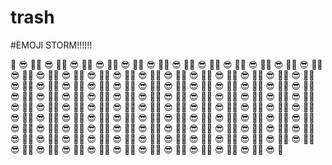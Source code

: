# trash

#EMOJI STORM!!!!!!

:eggplant: :sunglasses: :poop::eggplant: :sunglasses: :poop::eggplant: :sunglasses: :poop::eggplant: :sunglasses: :poop::eggplant: :sunglasses: :poop::eggplant: :sunglasses: :poop::eggplant: :sunglasses: :poop::eggplant: :sunglasses: :poop::eggplant: :sunglasses: :poop::eggplant: :sunglasses: :poop::eggplant: :sunglasses: :poop::eggplant: :sunglasses: :poop::eggplant: :sunglasses: :poop::eggplant: :sunglasses: :poop::eggplant: :sunglasses: :poop::eggplant: :sunglasses: :poop::eggplant: :sunglasses: :poop::eggplant: :sunglasses: :poop::eggplant: :sunglasses: :poop::eggplant: :sunglasses: :poop::eggplant: :sunglasses: :poop::eggplant: :sunglasses: :poop::eggplant: :sunglasses: :poop::eggplant: :sunglasses: :poop::eggplant: :sunglasses: :poop::eggplant: :sunglasses: :poop::eggplant: :sunglasses: :poop::eggplant: :sunglasses: :poop::eggplant: :sunglasses: :poop::eggplant: :sunglasses: :poop::eggplant: :sunglasses: :poop::eggplant: :sunglasses: :poop::eggplant: :sunglasses: :poop::eggplant: :sunglasses: :poop::eggplant: :sunglasses: :poop::eggplant: :sunglasses: :poop::eggplant: :sunglasses: :poop::eggplant: :sunglasses: :poop::eggplant: :sunglasses: :poop::eggplant: :sunglasses: :poop::eggplant: :sunglasses: :poop::eggplant: :sunglasses: :poop::eggplant: :sunglasses: :poop::eggplant: :sunglasses: :poop::eggplant: :sunglasses: :poop::eggplant: :sunglasses: :poop::eggplant: :sunglasses: :poop::eggplant: :sunglasses: :poop::eggplant: :sunglasses: :poop::eggplant: :sunglasses: :poop::eggplant: :sunglasses: :poop::eggplant: :sunglasses: :poop::eggplant: :sunglasses: :poop::eggplant: :sunglasses: :poop::eggplant: :sunglasses: :poop::eggplant: :sunglasses: :poop::eggplant: :sunglasses: :poop::eggplant: :sunglasses: :poop::eggplant: :sunglasses: :poop::eggplant: :sunglasses: :poop::eggplant: :sunglasses: :poop::eggplant: :sunglasses: :poop::eggplant: :sunglasses: :poop::eggplant: :sunglasses: :poop::eggplant: :sunglasses: :poop::eggplant: :sunglasses: :poop::eggplant: :sunglasses: :poop::eggplant: :sunglasses: :poop::eggplant: :sunglasses: :poop::eggplant: :sunglasses: :poop::eggplant: :sunglasses: :poop::eggplant: :sunglasses: :poop::eggplant: :sunglasses: :poop::eggplant: :sunglasses: :poop::eggplant: :sunglasses: :poop::eggplant: :sunglasses: :poop::eggplant: :sunglasses: :poop::eggplant: :sunglasses: :poop::eggplant: :sunglasses: :poop::eggplant: :sunglasses: :poop::eggplant: :sunglasses: :poop::eggplant: :sunglasses: :poop::eggplant: :sunglasses: :poop::eggplant: :sunglasses: :poop::eggplant: :sunglasses: :poop::eggplant: :sunglasses: :poop::eggplant: :sunglasses: :poop::eggplant: :sunglasses: :poop::eggplant: :sunglasses: :poop::eggplant: :sunglasses: :poop::eggplant: :sunglasses: :poop::eggplant: :sunglasses: :poop::eggplant: :sunglasses: :poop::eggplant: :sunglasses: :poop::eggplant: :sunglasses: :poop::eggplant: :sunglasses: :poop::eggplant: :sunglasses: :poop::eggplant: :sunglasses: :poop::eggplant: :sunglasses: :poop::eggplant: :sunglasses: :poop::eggplant: :sunglasses: :poop::eggplant: :sunglasses: :poop::eggplant: :sunglasses: :poop::eggplant: :sunglasses: :poop::eggplant: :sunglasses: :poop::eggplant: :sunglasses: :poop::eggplant: :sunglasses: :poop: